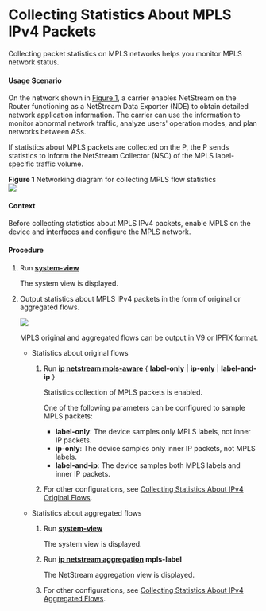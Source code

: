 Collecting Statistics About MPLS IPv4 Packets
=============================================

Collecting packet statistics on MPLS networks helps you monitor MPLS network status.

#### Usage Scenario

On the network shown in [Figure 1](#EN-US_TASK_0172373013__fig_dc_vrp_ns_cfg_000301), a carrier enables NetStream on the Router functioning as a NetStream Data Exporter (NDE) to obtain detailed network application information. The carrier can use the information to monitor abnormal network traffic, analyze users' operation modes, and plan networks between ASs.

If statistics about MPLS packets are collected on the P, the P sends statistics to inform the NetStream Collector (NSC) of the MPLS label-specific traffic volume.

**Figure 1** Networking diagram for collecting MPLS flow statistics  
![](images/fig_dc_vrp_ns_cfg_000301.png)  


#### Context

Before collecting statistics about MPLS IPv4 packets, enable MPLS on the device and interfaces and configure the MPLS network.


#### Procedure

1. Run [**system-view**](cmdqueryname=system-view)
   
   
   
   The system view is displayed.
2. Output statistics about MPLS IPv4 packets in the form of original or aggregated flows.
   
   ![](../../../../public_sys-resources/note_3.0-en-us.png) 
   
   MPLS original and aggregated flows can be output in V9 or IPFIX format.
   
   * Statistics about original flows
     
     1. Run [**ip netstream mpls-aware**](cmdqueryname=ip+netstream+mpls-aware) { **label-only** | **ip-only** | **label-and-ip** }
        
        Statistics collection of MPLS packets is enabled.
        
        One of the following parameters can be configured to sample MPLS packets:
        
        + **label-only**: The device samples only MPLS labels, not inner IP packets.
        + **ip-only**: The device samples only inner IP packets, not MPLS labels.
        + **label-and-ip**: The device samples both MPLS labels and inner IP packets.
     2. For other configurations, see [Collecting Statistics About IPv4 Original Flows](dc_vrp_ns_cfg_0003.html).
   * Statistics about aggregated flows
     
     1. Run [**system-view**](cmdqueryname=system-view)
        
        The system view is displayed.
     2. Run [**ip netstream aggregation**](cmdqueryname=ip+netstream+aggregation) **mpls-label**
        
        The NetStream aggregation view is displayed.
     3. For other configurations, see [Collecting Statistics About IPv4 Aggregated Flows](dc_vrp_ns_cfg_0010.html).